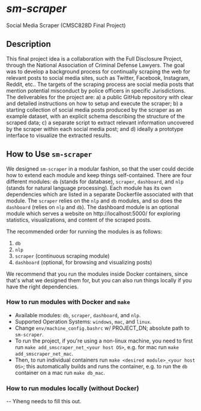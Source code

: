 # _sm-scraper_
Social Media Scraper (CMSC828D Final Project)

## Description

This final project idea is a collaboration with the Full Disclosure Project,
through the National Association of Criminal Defense Lawyers. The goal was to
develop a background process for continually scraping the web for relevant
posts to social media sites, such as Twitter, Facebook, Instagram, Reddit,
etc.. The targets of the scraping process are social media posts that mention
potential misconduct by police officers in specific Jurisdictions. The
deliverables for the project are: a) a public GitHub repository with clear and
detailed instructions on how to setup and execute the scraper; b) a starting
collection of social media posts produced by the scraper as an example dataset,
with an explicit schema describing the structure of the scraped data; c) a
separate script to extract relevant information uncovered by the scraper within
each social media post; and d) ideally a prototype interface to visualize the
extracted results.

## How to Use `sm-scraper`

We designed `sm-scraper` in a modular fashion, so that the user could decide
how to extend each module and keep things self-contained. There are
four different modules: `db` (stands for database), `scraper`, `dashboard`, and
`nlp` (stands for natural language processing).
Each module has its own dependencies which are listed in a separate
Dockerfile associated with that module. The `scraper` relies on the `nlp` and
`db` modules, and so does the `dashboard` (relies on `nlp` and `db`). The
dashboard module is an optional module which serves a website on
http://localhost:5000/ for exploring statistics, visualizations, and content of
the scraped posts.

The recommended order for running the modules is as follows:
1. `db`
2. `nlp` 
3. `scraper` (continuous scraping module)
4. `dashboard` (optional, for browsing and visualizing posts)

We recommend that you run the modules inside Docker containers, since that's
what we designed them for, but you can also run things locally if you have the
right dependencies.

### How to run modules with Docker and `make`

- Available modules: `db`, `scraper`, `dashboard`, and `nlp`.
- Supported Operation Systems: `windows`, `mac`, and `linux`.
- Change `env/machine_config.bashrc` w/ PROJECT_DN; absolute path to `sm-scraper`.
- To run the project, if you're using a non-linux machine, you need to first
  run `make add_smscraper_net_<your host OS>`, e.g. for mac run `make add_smscraper_net_mac`.
- Then, to run individual containers run `make <desired module>_<your host OS>`; 
  this automatically builds and runs the container, e.g. to run the `db`
  container on a mac run `make db_mac`.

### How to run modules locally (without Docker)

-- Yiheng needs to fill this out.

